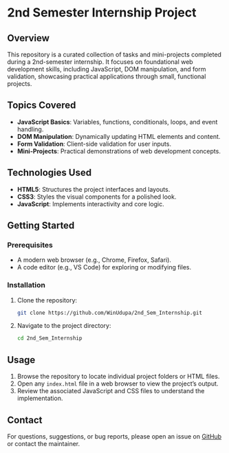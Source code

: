 # 2nd Semester Internship Project

## Overview
This repository is a curated collection of tasks and mini-projects completed during a 2nd-semester internship. It focuses on foundational web development skills, including JavaScript, DOM manipulation, and form validation, showcasing practical applications through small, functional projects.

## Topics Covered
- **JavaScript Basics**: Variables, functions, conditionals, loops, and event handling.
- **DOM Manipulation**: Dynamically updating HTML elements and content.
- **Form Validation**: Client-side validation for user inputs.
- **Mini-Projects**: Practical demonstrations of web development concepts.

## Technologies Used
- **HTML5**: Structures the project interfaces and layouts.
- **CSS3**: Styles the visual components for a polished look.
- **JavaScript**: Implements interactivity and core logic.

## Getting Started

### Prerequisites
- A modern web browser (e.g., Chrome, Firefox, Safari).
- A code editor (e.g., VS Code) for exploring or modifying files.

### Installation
1. Clone the repository:
   ```bash
   git clone https://github.com/WinUdupa/2nd_Sem_Internship.git
   ```
2. Navigate to the project directory:
   ```bash
   cd 2nd_Sem_Internship
   ```

## Usage
1. Browse the repository to locate individual project folders or HTML files.
2. Open any `index.html` file in a web browser to view the project’s output.
3. Review the associated JavaScript and CSS files to understand the implementation.


## Contact
For questions, suggestions, or bug reports, please open an issue on [GitHub](https://github.com/WinUdupa/2nd_Sem_Internship/issues) or contact the maintainer.
